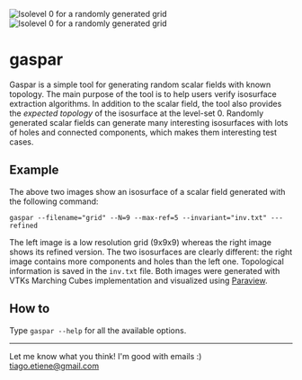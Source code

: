 ![Isolevel 0 for a randomly generated grid][ex-00-low]
![Isolevel 0 for a randomly generated grid][ex-00-high]

gaspar
======

Gaspar is a simple tool for generating random scalar fields with known topology. The main purpose of the tool is to help users verify isosurface extraction algorithms. In addition to the scalar field, the tool also provides the *expected topology* of the isosurface at the level-set 0. Randomly generated scalar fields can generate many interesting isosurfaces with lots of holes and connected components, which makes them interesting test cases.

Example
-------
The above two images show an isosurface of a scalar field generated with the following command:
```
gaspar --filename="grid" --N=9 --max-ref=5 --invariant="inv.txt" ---refined
``` 
The left image is a low resolution grid (9x9x9) whereas the right image shows its refined version. The two isosurfaces are clearly different: the right image contains more components and holes than the left one. Topological information is saved in the `inv.txt` file. Both images were generated with VTKs Marching Cubes implementation and visualized using [Paraview](http://paraview.org).

How to
------

Type `gaspar --help` for all the available options.


[ex-00-low]: https://raw.github.com/tiagoetiene/gaspar/master/pic/ex-00-low.png "Isolevel 0 for a randomly generated grid"
[ex-00-high]: https://raw.github.com/tiagoetiene/gaspar/master/pic/ex-00-high.png "Isolevel 0 for a randomly generated grid"


---

Let me know what you think! I'm good with emails :) tiago.etiene@gmail.com
